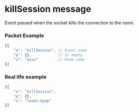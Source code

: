 # killSession message

Event passed when the socket kills the connection to the room.


### Packet Example

```js
[{
    "a": "killSession", // Event name
    "p": {},            // Is empty
    "s": "xxxx"         // Room name
}]
```
### Real life example
```js
[{
    "a": "killSession",
    "p": {},
    "s": "loves-kpop"
}]
```
